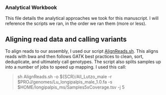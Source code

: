 ### Analytical Workbook

This file details the analytical approaches we took for this manuscript. I will reference the scripts we ran, in the order we ran them (more or less).

## Aligning read data and calling variants

To align reads to our assembly, I used our script [AlignReads.sh](https://github.com/AdamStuckert/Lu_longipalpis/blob/main/scripts/AlignReads.sh). This aligns reads with bwa and then follows GATK best practices to clean, sort, deduplicate, and ultimately call genotypes. The script also splits samples up into a number of jobs to speed up mapping. I used this call:

>sh AlignReads.sh -o ${SCR}/All_Lutzo_male -r $PROJ/genomes/Lu_longipalpis_male_1.0.fa -s $HOME/longipalpis_ms/Samples5xCoverage.tsv -j 5
